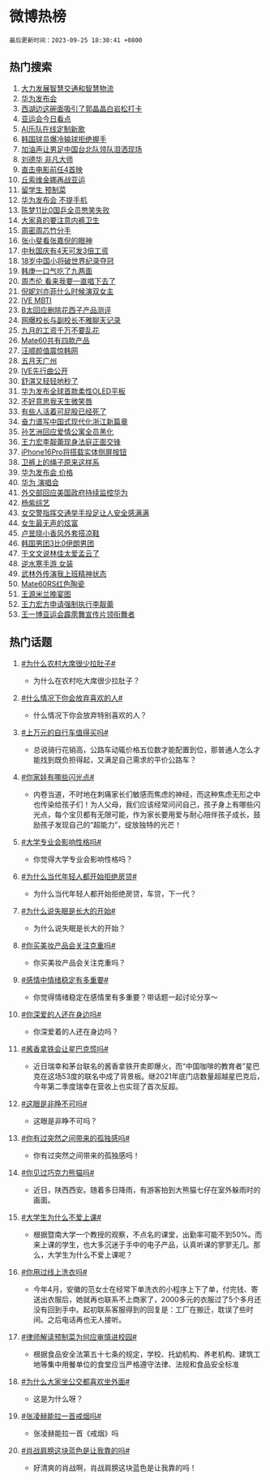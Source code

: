 # 微博热榜

`最后更新时间：2023-09-25 18:30:41 +0800`

## 热门搜索

1. [大力发展智慧交通和智慧物流](https://m.weibo.cn/search?containerid=100103type%3D1%26t%3D10%26q%3D%23%E5%A4%A7%E5%8A%9B%E5%8F%91%E5%B1%95%E6%99%BA%E6%85%A7%E4%BA%A4%E9%80%9A%E5%92%8C%E6%99%BA%E6%85%A7%E7%89%A9%E6%B5%81%23&stream_entry_id=51&isnewpage=1&extparam=seat%3D1%26pos%3D0%26cate%3D10103%26dgr%3D0%26q%3D%2523%25E5%25A4%25A7%25E5%258A%259B%25E5%258F%2591%25E5%25B1%2595%25E6%2599%25BA%25E6%2585%25A7%25E4%25BA%25A4%25E9%2580%259A%25E5%2592%258C%25E6%2599%25BA%25E6%2585%25A7%25E7%2589%25A9%25E6%25B5%2581%2523%26stream_entry_id%3D51%26filter_type%3Drealtimehot%26c_type%3D51%26display_time%3D1695637840%26pre_seqid%3D1695637840140013083203)
1. [华为发布会](https://m.weibo.cn/search?containerid=100103type%3D1%26t%3D10%26q%3D%E5%8D%8E%E4%B8%BA%E5%8F%91%E5%B8%83%E4%BC%9A&stream_entry_id=31&isnewpage=1&extparam=seat%3D1%26pos%3D0%26realpos%3D1%26cate%3D5001%26lcate%3D5001%26filter_type%3Drealtimehot%26flag%3D16%26dgr%3D0%26band_rank%3D1%26stream_entry_id%3D31%26q%3D%25E5%258D%258E%25E4%25B8%25BA%25E5%258F%2591%25E5%25B8%2583%25E4%25BC%259A%26c_type%3D31%26display_time%3D1695637840%26pre_seqid%3D1695637840140013083203)
1. [西湖边这碗面吸引了郭晶晶白岩松打卡](https://m.weibo.cn/search?containerid=100103type%3D1%26t%3D10%26q%3D%23%E8%A5%BF%E6%B9%96%E8%BE%B9%E8%BF%99%E7%A2%97%E9%9D%A2%E5%90%B8%E5%BC%95%E4%BA%86%E9%83%AD%E6%99%B6%E6%99%B6%E7%99%BD%E5%B2%A9%E6%9D%BE%E6%89%93%E5%8D%A1%23&stream_entry_id=31&isnewpage=1&extparam=seat%3D1%26pos%3D1%26realpos%3D2%26cate%3D5001%26lcate%3D5001%26filter_type%3Drealtimehot%26flag%3D32768%26dgr%3D0%26band_rank%3D2%26stream_entry_id%3D31%26q%3D%2523%25E8%25A5%25BF%25E6%25B9%2596%25E8%25BE%25B9%25E8%25BF%2599%25E7%25A2%2597%25E9%259D%25A2%25E5%2590%25B8%25E5%25BC%2595%25E4%25BA%2586%25E9%2583%25AD%25E6%2599%25B6%25E6%2599%25B6%25E7%2599%25BD%25E5%25B2%25A9%25E6%259D%25BE%25E6%2589%2593%25E5%258D%25A1%2523%26c_type%3D31%26display_time%3D1695637840%26pre_seqid%3D1695637840140013083203)
1. [亚运会今日看点](https://m.weibo.cn/search?containerid=100103type%3D1%26t%3D10%26q%3D%23%E4%BA%9A%E8%BF%90%E4%BC%9A%E4%BB%8A%E6%97%A5%E7%9C%8B%E7%82%B9%23&stream_entry_id=31&isnewpage=1&extparam=seat%3D1%26pos%3D2%26realpos%3D3%26cate%3D5001%26lcate%3D5001%26filter_type%3Drealtimehot%26flag%3D1%26dgr%3D0%26band_rank%3D3%26stream_entry_id%3D31%26q%3D%2523%25E4%25BA%259A%25E8%25BF%2590%25E4%25BC%259A%25E4%25BB%258A%25E6%2597%25A5%25E7%259C%258B%25E7%2582%25B9%2523%26c_type%3D31%26display_time%3D1695637840%26pre_seqid%3D1695637840140013083203)
1. [AI乐队在线定制新歌](https://m.weibo.cn/search?containerid=100103type%3D1%26t%3D10%26q%3D%23AI%E4%B9%90%E9%98%9F%E5%9C%A8%E7%BA%BF%E5%AE%9A%E5%88%B6%E6%96%B0%E6%AD%8C%23&stream_entry_id=31&isnewpage=1&extparam=seat%3D1%26pos%3D3%26cate%3D5001%26adid%3D205343%26lcate%3D5001%26filter_type%3Drealtimehot%26topic_ad%3D1%26dgr%3D0%26stream_entry_id%3D31%26is_ad_pos%3D1%26q%3D%2523AI%25E4%25B9%2590%25E9%2598%259F%25E5%259C%25A8%25E7%25BA%25BF%25E5%25AE%259A%25E5%2588%25B6%25E6%2596%25B0%25E6%25AD%258C%2523%26band_rank%3D4%26c_type%3D31%26display_time%3D1695637840%26pre_seqid%3D1695637840140013083203)
1. [韩国球员爆冷输球拒绝握手](https://m.weibo.cn/search?containerid=100103type%3D1%26t%3D10%26q%3D%23%E9%9F%A9%E5%9B%BD%E7%90%83%E5%91%98%E7%88%86%E5%86%B7%E8%BE%93%E7%90%83%E6%8B%92%E7%BB%9D%E6%8F%A1%E6%89%8B%23&stream_entry_id=31&isnewpage=1&extparam=seat%3D1%26pos%3D4%26realpos%3D4%26cate%3D5001%26lcate%3D5001%26filter_type%3Drealtimehot%26flag%3D2%26dgr%3D0%26band_rank%3D4%26stream_entry_id%3D31%26q%3D%2523%25E9%259F%25A9%25E5%259B%25BD%25E7%2590%2583%25E5%2591%2598%25E7%2588%2586%25E5%2586%25B7%25E8%25BE%2593%25E7%2590%2583%25E6%258B%2592%25E7%25BB%259D%25E6%258F%25A1%25E6%2589%258B%2523%26c_type%3D31%26display_time%3D1695637840%26pre_seqid%3D1695637840140013083203)
1. [加油声让男足中国台北队领队泪洒现场](https://m.weibo.cn/search?containerid=100103type%3D1%26t%3D10%26q%3D%23%E5%8A%A0%E6%B2%B9%E5%A3%B0%E8%AE%A9%E7%94%B7%E8%B6%B3%E4%B8%AD%E5%9B%BD%E5%8F%B0%E5%8C%97%E9%98%9F%E9%A2%86%E9%98%9F%E6%B3%AA%E6%B4%92%E7%8E%B0%E5%9C%BA%23&stream_entry_id=31&isnewpage=1&extparam=seat%3D1%26pos%3D5%26realpos%3D5%26cate%3D5001%26lcate%3D5001%26filter_type%3Drealtimehot%26flag%3D32768%26dgr%3D0%26band_rank%3D5%26stream_entry_id%3D31%26q%3D%2523%25E5%258A%25A0%25E6%25B2%25B9%25E5%25A3%25B0%25E8%25AE%25A9%25E7%2594%25B7%25E8%25B6%25B3%25E4%25B8%25AD%25E5%259B%25BD%25E5%258F%25B0%25E5%258C%2597%25E9%2598%259F%25E9%25A2%2586%25E9%2598%259F%25E6%25B3%25AA%25E6%25B4%2592%25E7%258E%25B0%25E5%259C%25BA%2523%26c_type%3D31%26display_time%3D1695637840%26pre_seqid%3D1695637840140013083203)
1. [刘德华 非凡大师](https://m.weibo.cn/search?containerid=100103type%3D1%26t%3D10%26q%3D%E5%88%98%E5%BE%B7%E5%8D%8E+%E9%9D%9E%E5%87%A1%E5%A4%A7%E5%B8%88&stream_entry_id=31&isnewpage=1&extparam=seat%3D1%26pos%3D6%26realpos%3D6%26cate%3D5001%26lcate%3D5001%26filter_type%3Drealtimehot%26flag%3D16%26dgr%3D0%26band_rank%3D6%26stream_entry_id%3D31%26q%3D%25E5%2588%2598%25E5%25BE%25B7%25E5%258D%258E%2520%25E9%259D%259E%25E5%2587%25A1%25E5%25A4%25A7%25E5%25B8%2588%26c_type%3D31%26display_time%3D1695637840%26pre_seqid%3D1695637840140013083203)
1. [直击电影前任4首映](https://m.weibo.cn/search?containerid=100103type%3D1%26t%3D10%26q%3D%23%E7%9B%B4%E5%87%BB%E7%94%B5%E5%BD%B1%E5%89%8D%E4%BB%BB4%E9%A6%96%E6%98%A0%23&stream_entry_id=31&isnewpage=1&extparam=seat%3D1%26pos%3D7%26cate%3D5001%26adid%3D205596%26lcate%3D5001%26filter_type%3Drealtimehot%26dgr%3D0%26stream_entry_id%3D31%26is_ad_pos%3D1%26q%3D%2523%25E7%259B%25B4%25E5%2587%25BB%25E7%2594%25B5%25E5%25BD%25B1%25E5%2589%258D%25E4%25BB%25BB4%25E9%25A6%2596%25E6%2598%25A0%2523%26band_rank%3D7%26c_type%3D31%26display_time%3D1695637840%26pre_seqid%3D1695637840140013083203)
1. [丘索维金娜再战亚运](https://m.weibo.cn/search?containerid=100103type%3D1%26t%3D10%26q%3D%23%E4%B8%98%E7%B4%A2%E7%BB%B4%E9%87%91%E5%A8%9C%E5%86%8D%E6%88%98%E4%BA%9A%E8%BF%90%23&stream_entry_id=31&isnewpage=1&extparam=seat%3D1%26pos%3D8%26realpos%3D7%26cate%3D5001%26lcate%3D5001%26filter_type%3Drealtimehot%26flag%3D32768%26dgr%3D0%26band_rank%3D7%26stream_entry_id%3D31%26q%3D%2523%25E4%25B8%2598%25E7%25B4%25A2%25E7%25BB%25B4%25E9%2587%2591%25E5%25A8%259C%25E5%2586%258D%25E6%2588%2598%25E4%25BA%259A%25E8%25BF%2590%2523%26c_type%3D31%26display_time%3D1695637840%26pre_seqid%3D1695637840140013083203)
1. [留学生 预制菜](https://m.weibo.cn/search?containerid=100103type%3D1%26t%3D10%26q%3D%E7%95%99%E5%AD%A6%E7%94%9F+%E9%A2%84%E5%88%B6%E8%8F%9C&stream_entry_id=31&isnewpage=1&extparam=seat%3D1%26pos%3D9%26realpos%3D8%26cate%3D5001%26lcate%3D5001%26filter_type%3Drealtimehot%26flag%3D1%26dgr%3D0%26band_rank%3D8%26stream_entry_id%3D31%26q%3D%25E7%2595%2599%25E5%25AD%25A6%25E7%2594%259F%2520%25E9%25A2%2584%25E5%2588%25B6%25E8%258F%259C%26c_type%3D31%26display_time%3D1695637840%26pre_seqid%3D1695637840140013083203)
1. [华为发布会 不提手机](https://m.weibo.cn/search?containerid=100103type%3D1%26t%3D10%26q%3D%E5%8D%8E%E4%B8%BA%E5%8F%91%E5%B8%83%E4%BC%9A+%E4%B8%8D%E6%8F%90%E6%89%8B%E6%9C%BA&stream_entry_id=31&isnewpage=1&extparam=seat%3D1%26pos%3D10%26realpos%3D9%26cate%3D5001%26lcate%3D5001%26filter_type%3Drealtimehot%26flag%3D0%26dgr%3D0%26band_rank%3D9%26stream_entry_id%3D31%26q%3D%25E5%258D%258E%25E4%25B8%25BA%25E5%258F%2591%25E5%25B8%2583%25E4%25BC%259A%2520%25E4%25B8%258D%25E6%258F%2590%25E6%2589%258B%25E6%259C%25BA%26c_type%3D31%26display_time%3D1695637840%26pre_seqid%3D1695637840140013083203)
1. [陈梦11比0国乒全员憋笑失败](https://m.weibo.cn/search?containerid=100103type%3D1%26t%3D10%26q%3D%23%E9%99%88%E6%A2%A611%E6%AF%940%E5%9B%BD%E4%B9%92%E5%85%A8%E5%91%98%E6%86%8B%E7%AC%91%E5%A4%B1%E8%B4%A5%23&stream_entry_id=31&isnewpage=1&extparam=seat%3D1%26pos%3D11%26realpos%3D10%26cate%3D5001%26lcate%3D5001%26filter_type%3Drealtimehot%26flag%3D1%26dgr%3D0%26band_rank%3D10%26stream_entry_id%3D31%26q%3D%2523%25E9%2599%2588%25E6%25A2%25A611%25E6%25AF%25940%25E5%259B%25BD%25E4%25B9%2592%25E5%2585%25A8%25E5%2591%2598%25E6%2586%258B%25E7%25AC%2591%25E5%25A4%25B1%25E8%25B4%25A5%2523%26c_type%3D31%26display_time%3D1695637840%26pre_seqid%3D1695637840140013083203)
1. [大家真的要注意内裤卫生](https://m.weibo.cn/search?containerid=100103type%3D1%26t%3D10%26q%3D%E5%A4%A7%E5%AE%B6%E7%9C%9F%E7%9A%84%E8%A6%81%E6%B3%A8%E6%84%8F%E5%86%85%E8%A3%A4%E5%8D%AB%E7%94%9F&stream_entry_id=31&isnewpage=1&extparam=seat%3D1%26pos%3D12%26realpos%3D11%26cate%3D5001%26lcate%3D5001%26filter_type%3Drealtimehot%26flag%3D2%26dgr%3D0%26band_rank%3D11%26stream_entry_id%3D31%26q%3D%25E5%25A4%25A7%25E5%25AE%25B6%25E7%259C%259F%25E7%259A%2584%25E8%25A6%2581%25E6%25B3%25A8%25E6%2584%258F%25E5%2586%2585%25E8%25A3%25A4%25E5%258D%25AB%25E7%2594%259F%26c_type%3D31%26display_time%3D1695637840%26pre_seqid%3D1695637840140013083203)
1. [周密周芯竹分手](https://m.weibo.cn/search?containerid=100103type%3D1%26t%3D10%26q%3D%23%E5%91%A8%E5%AF%86%E5%91%A8%E8%8A%AF%E7%AB%B9%E5%88%86%E6%89%8B%23&stream_entry_id=31&isnewpage=1&extparam=seat%3D1%26pos%3D13%26realpos%3D12%26cate%3D5001%26lcate%3D5001%26filter_type%3Drealtimehot%26flag%3D2%26dgr%3D0%26band_rank%3D12%26stream_entry_id%3D31%26q%3D%2523%25E5%2591%25A8%25E5%25AF%2586%25E5%2591%25A8%25E8%258A%25AF%25E7%25AB%25B9%25E5%2588%2586%25E6%2589%258B%2523%26c_type%3D31%26display_time%3D1695637840%26pre_seqid%3D1695637840140013083203)
1. [张小斐看张嘉倪的眼神](https://m.weibo.cn/search?containerid=100103type%3D1%26t%3D10%26q%3D%E5%BC%A0%E5%B0%8F%E6%96%90%E7%9C%8B%E5%BC%A0%E5%98%89%E5%80%AA%E7%9A%84%E7%9C%BC%E7%A5%9E&stream_entry_id=31&isnewpage=1&extparam=seat%3D1%26pos%3D14%26realpos%3D13%26cate%3D5001%26lcate%3D5001%26filter_type%3Drealtimehot%26flag%3D2%26dgr%3D0%26band_rank%3D13%26stream_entry_id%3D31%26q%3D%25E5%25BC%25A0%25E5%25B0%258F%25E6%2596%2590%25E7%259C%258B%25E5%25BC%25A0%25E5%2598%2589%25E5%2580%25AA%25E7%259A%2584%25E7%259C%25BC%25E7%25A5%259E%26c_type%3D31%26display_time%3D1695637840%26pre_seqid%3D1695637840140013083203)
1. [中秋国庆有4天可发3倍工资](https://m.weibo.cn/search?containerid=100103type%3D1%26t%3D10%26q%3D%23%E4%B8%AD%E7%A7%8B%E5%9B%BD%E5%BA%86%E6%9C%894%E5%A4%A9%E5%8F%AF%E5%8F%913%E5%80%8D%E5%B7%A5%E8%B5%84%23&stream_entry_id=31&isnewpage=1&extparam=seat%3D1%26pos%3D15%26realpos%3D14%26cate%3D5001%26lcate%3D5001%26filter_type%3Drealtimehot%26flag%3D0%26dgr%3D0%26band_rank%3D14%26stream_entry_id%3D31%26q%3D%2523%25E4%25B8%25AD%25E7%25A7%258B%25E5%259B%25BD%25E5%25BA%2586%25E6%259C%25894%25E5%25A4%25A9%25E5%258F%25AF%25E5%258F%25913%25E5%2580%258D%25E5%25B7%25A5%25E8%25B5%2584%2523%26c_type%3D31%26display_time%3D1695637840%26pre_seqid%3D1695637840140013083203)
1. [18岁中国小将破世界纪录夺冠](https://m.weibo.cn/search?containerid=100103type%3D1%26t%3D10%26q%3D%2318%E5%B2%81%E4%B8%AD%E5%9B%BD%E5%B0%8F%E5%B0%86%E7%A0%B4%E4%B8%96%E7%95%8C%E7%BA%AA%E5%BD%95%E5%A4%BA%E5%86%A0%23&stream_entry_id=31&isnewpage=1&extparam=seat%3D1%26pos%3D16%26realpos%3D15%26cate%3D5001%26lcate%3D5001%26filter_type%3Drealtimehot%26flag%3D0%26dgr%3D0%26band_rank%3D15%26stream_entry_id%3D31%26q%3D%252318%25E5%25B2%2581%25E4%25B8%25AD%25E5%259B%25BD%25E5%25B0%258F%25E5%25B0%2586%25E7%25A0%25B4%25E4%25B8%2596%25E7%2595%258C%25E7%25BA%25AA%25E5%25BD%2595%25E5%25A4%25BA%25E5%2586%25A0%2523%26c_type%3D31%26display_time%3D1695637840%26pre_seqid%3D1695637840140013083203)
1. [韩庚一口气吃了九两面](https://m.weibo.cn/search?containerid=100103type%3D1%26t%3D10%26q%3D%23%E9%9F%A9%E5%BA%9A%E4%B8%80%E5%8F%A3%E6%B0%94%E5%90%83%E4%BA%86%E4%B9%9D%E4%B8%A4%E9%9D%A2%23&stream_entry_id=31&isnewpage=1&extparam=seat%3D1%26pos%3D17%26realpos%3D16%26cate%3D5001%26lcate%3D5001%26filter_type%3Drealtimehot%26flag%3D1%26dgr%3D0%26band_rank%3D16%26stream_entry_id%3D31%26q%3D%2523%25E9%259F%25A9%25E5%25BA%259A%25E4%25B8%2580%25E5%258F%25A3%25E6%25B0%2594%25E5%2590%2583%25E4%25BA%2586%25E4%25B9%259D%25E4%25B8%25A4%25E9%259D%25A2%2523%26c_type%3D31%26display_time%3D1695637840%26pre_seqid%3D1695637840140013083203)
1. [周杰伦 看来我要一直唱下去了](https://m.weibo.cn/search?containerid=100103type%3D1%26t%3D10%26q%3D%E5%91%A8%E6%9D%B0%E4%BC%A6+%E7%9C%8B%E6%9D%A5%E6%88%91%E8%A6%81%E4%B8%80%E7%9B%B4%E5%94%B1%E4%B8%8B%E5%8E%BB%E4%BA%86&stream_entry_id=31&isnewpage=1&extparam=seat%3D1%26pos%3D18%26realpos%3D17%26cate%3D5001%26lcate%3D5001%26filter_type%3Drealtimehot%26flag%3D1%26dgr%3D0%26band_rank%3D17%26stream_entry_id%3D31%26q%3D%25E5%2591%25A8%25E6%259D%25B0%25E4%25BC%25A6%2520%25E7%259C%258B%25E6%259D%25A5%25E6%2588%2591%25E8%25A6%2581%25E4%25B8%2580%25E7%259B%25B4%25E5%2594%25B1%25E4%25B8%258B%25E5%258E%25BB%25E4%25BA%2586%26c_type%3D31%26display_time%3D1695637840%26pre_seqid%3D1695637840140013083203)
1. [倪妮刘亦菲什么时候演双女主](https://m.weibo.cn/search?containerid=100103type%3D1%26t%3D10%26q%3D%E5%80%AA%E5%A6%AE%E5%88%98%E4%BA%A6%E8%8F%B2%E4%BB%80%E4%B9%88%E6%97%B6%E5%80%99%E6%BC%94%E5%8F%8C%E5%A5%B3%E4%B8%BB&stream_entry_id=31&isnewpage=1&extparam=seat%3D1%26pos%3D19%26realpos%3D18%26cate%3D5001%26lcate%3D5001%26filter_type%3Drealtimehot%26flag%3D1%26dgr%3D0%26band_rank%3D18%26stream_entry_id%3D31%26q%3D%25E5%2580%25AA%25E5%25A6%25AE%25E5%2588%2598%25E4%25BA%25A6%25E8%258F%25B2%25E4%25BB%2580%25E4%25B9%2588%25E6%2597%25B6%25E5%2580%2599%25E6%25BC%2594%25E5%258F%258C%25E5%25A5%25B3%25E4%25B8%25BB%26c_type%3D31%26display_time%3D1695637840%26pre_seqid%3D1695637840140013083203)
1. [IVE MBTI](https://m.weibo.cn/search?containerid=100103type%3D1%26t%3D10%26q%3DIVE+MBTI&stream_entry_id=31&isnewpage=1&extparam=seat%3D1%26pos%3D20%26realpos%3D19%26cate%3D5001%26lcate%3D5001%26filter_type%3Drealtimehot%26flag%3D1%26dgr%3D0%26band_rank%3D19%26stream_entry_id%3D31%26q%3DIVE%2520MBTI%26c_type%3D31%26display_time%3D1695637840%26pre_seqid%3D1695637840140013083203)
1. [B太回应删除花西子产品测评](https://m.weibo.cn/search?containerid=100103type%3D1%26t%3D10%26q%3D%23B%E5%A4%AA%E5%9B%9E%E5%BA%94%E5%88%A0%E9%99%A4%E8%8A%B1%E8%A5%BF%E5%AD%90%E4%BA%A7%E5%93%81%E6%B5%8B%E8%AF%84%23&stream_entry_id=31&isnewpage=1&extparam=seat%3D1%26pos%3D21%26realpos%3D20%26cate%3D5001%26lcate%3D5001%26filter_type%3Drealtimehot%26flag%3D0%26dgr%3D0%26band_rank%3D20%26stream_entry_id%3D31%26q%3D%2523B%25E5%25A4%25AA%25E5%259B%259E%25E5%25BA%2594%25E5%2588%25A0%25E9%2599%25A4%25E8%258A%25B1%25E8%25A5%25BF%25E5%25AD%2590%25E4%25BA%25A7%25E5%2593%2581%25E6%25B5%258B%25E8%25AF%2584%2523%26c_type%3D31%26display_time%3D1695637840%26pre_seqid%3D1695637840140013083203)
1. [网曝校长与副校长不雅聊天记录](https://m.weibo.cn/search?containerid=100103type%3D1%26t%3D10%26q%3D%23%E7%BD%91%E6%9B%9D%E6%A0%A1%E9%95%BF%E4%B8%8E%E5%89%AF%E6%A0%A1%E9%95%BF%E4%B8%8D%E9%9B%85%E8%81%8A%E5%A4%A9%E8%AE%B0%E5%BD%95%23&stream_entry_id=31&isnewpage=1&extparam=seat%3D1%26pos%3D22%26realpos%3D21%26cate%3D5001%26lcate%3D5001%26filter_type%3Drealtimehot%26flag%3D2%26dgr%3D0%26band_rank%3D21%26stream_entry_id%3D31%26q%3D%2523%25E7%25BD%2591%25E6%259B%259D%25E6%25A0%25A1%25E9%2595%25BF%25E4%25B8%258E%25E5%2589%25AF%25E6%25A0%25A1%25E9%2595%25BF%25E4%25B8%258D%25E9%259B%2585%25E8%2581%258A%25E5%25A4%25A9%25E8%25AE%25B0%25E5%25BD%2595%2523%26c_type%3D31%26display_time%3D1695637840%26pre_seqid%3D1695637840140013083203)
1. [九月的工资千万不要乱花](https://m.weibo.cn/search?containerid=100103type%3D1%26t%3D10%26q%3D%23%E4%B9%9D%E6%9C%88%E7%9A%84%E5%B7%A5%E8%B5%84%E5%8D%83%E4%B8%87%E4%B8%8D%E8%A6%81%E4%B9%B1%E8%8A%B1%23&stream_entry_id=31&isnewpage=1&extparam=seat%3D1%26pos%3D23%26realpos%3D22%26cate%3D5001%26lcate%3D5001%26filter_type%3Drealtimehot%26flag%3D0%26dgr%3D0%26band_rank%3D22%26stream_entry_id%3D31%26q%3D%2523%25E4%25B9%259D%25E6%259C%2588%25E7%259A%2584%25E5%25B7%25A5%25E8%25B5%2584%25E5%258D%2583%25E4%25B8%2587%25E4%25B8%258D%25E8%25A6%2581%25E4%25B9%25B1%25E8%258A%25B1%2523%26c_type%3D31%26display_time%3D1695637840%26pre_seqid%3D1695637840140013083203)
1. [Mate60共有四款产品](https://m.weibo.cn/search?containerid=100103type%3D1%26t%3D10%26q%3D%23Mate60%E5%85%B1%E6%9C%89%E5%9B%9B%E6%AC%BE%E4%BA%A7%E5%93%81%23&stream_entry_id=31&isnewpage=1&extparam=seat%3D1%26pos%3D24%26realpos%3D23%26cate%3D5001%26lcate%3D5001%26filter_type%3Drealtimehot%26flag%3D1%26dgr%3D0%26band_rank%3D23%26stream_entry_id%3D31%26q%3D%2523Mate60%25E5%2585%25B1%25E6%259C%2589%25E5%259B%259B%25E6%25AC%25BE%25E4%25BA%25A7%25E5%2593%2581%2523%26c_type%3D31%26display_time%3D1695637840%26pre_seqid%3D1695637840140013083203)
1. [汪顺颜值震惊韩网](https://m.weibo.cn/search?containerid=100103type%3D1%26t%3D10%26q%3D%23%E6%B1%AA%E9%A1%BA%E9%A2%9C%E5%80%BC%E9%9C%87%E6%83%8A%E9%9F%A9%E7%BD%91%23&stream_entry_id=31&isnewpage=1&extparam=seat%3D1%26pos%3D25%26realpos%3D24%26cate%3D5001%26lcate%3D5001%26filter_type%3Drealtimehot%26flag%3D1%26dgr%3D0%26band_rank%3D24%26stream_entry_id%3D31%26q%3D%2523%25E6%25B1%25AA%25E9%25A1%25BA%25E9%25A2%259C%25E5%2580%25BC%25E9%259C%2587%25E6%2583%258A%25E9%259F%25A9%25E7%25BD%2591%2523%26c_type%3D31%26display_time%3D1695637840%26pre_seqid%3D1695637840140013083203)
1. [五月天广州](https://m.weibo.cn/search?containerid=100103type%3D1%26t%3D10%26q%3D%E4%BA%94%E6%9C%88%E5%A4%A9%E5%B9%BF%E5%B7%9E&stream_entry_id=31&isnewpage=1&extparam=seat%3D1%26pos%3D26%26realpos%3D25%26cate%3D5001%26lcate%3D5001%26filter_type%3Drealtimehot%26flag%3D1%26dgr%3D0%26band_rank%3D25%26stream_entry_id%3D31%26q%3D%25E4%25BA%2594%25E6%259C%2588%25E5%25A4%25A9%25E5%25B9%25BF%25E5%25B7%259E%26c_type%3D31%26display_time%3D1695637840%26pre_seqid%3D1695637840140013083203)
1. [IVE先行曲公开](https://m.weibo.cn/search?containerid=100103type%3D1%26t%3D10%26q%3D%23IVE%E5%85%88%E8%A1%8C%E6%9B%B2%E5%85%AC%E5%BC%80%23&stream_entry_id=31&isnewpage=1&extparam=seat%3D1%26pos%3D27%26realpos%3D26%26cate%3D5001%26lcate%3D5001%26filter_type%3Drealtimehot%26flag%3D1%26dgr%3D0%26band_rank%3D26%26stream_entry_id%3D31%26q%3D%2523IVE%25E5%2585%2588%25E8%25A1%258C%25E6%259B%25B2%25E5%2585%25AC%25E5%25BC%2580%2523%26c_type%3D31%26display_time%3D1695637840%26pre_seqid%3D1695637840140013083203)
1. [舒淇又轻轻地秒了](https://m.weibo.cn/search?containerid=100103type%3D1%26t%3D10%26q%3D%E8%88%92%E6%B7%87%E5%8F%88%E8%BD%BB%E8%BD%BB%E5%9C%B0%E7%A7%92%E4%BA%86&stream_entry_id=31&isnewpage=1&extparam=seat%3D1%26pos%3D28%26realpos%3D27%26cate%3D5001%26lcate%3D5001%26filter_type%3Drealtimehot%26flag%3D0%26dgr%3D0%26band_rank%3D27%26stream_entry_id%3D31%26q%3D%25E8%2588%2592%25E6%25B7%2587%25E5%258F%2588%25E8%25BD%25BB%25E8%25BD%25BB%25E5%259C%25B0%25E7%25A7%2592%25E4%25BA%2586%26c_type%3D31%26display_time%3D1695637840%26pre_seqid%3D1695637840140013083203)
1. [华为发布全球首款柔性OLED平板](https://m.weibo.cn/search?containerid=100103type%3D1%26t%3D10%26q%3D%23%E5%8D%8E%E4%B8%BA%E5%8F%91%E5%B8%83%E5%85%A8%E7%90%83%E9%A6%96%E6%AC%BE%E6%9F%94%E6%80%A7OLED%E5%B9%B3%E6%9D%BF%23&stream_entry_id=31&isnewpage=1&extparam=seat%3D1%26pos%3D29%26realpos%3D28%26cate%3D5001%26adid%3D205106%26lcate%3D5001%26filter_type%3Drealtimehot%26flag%3D0%26dgr%3D0%26band_rank%3D28%26stream_entry_id%3D31%26q%3D%2523%25E5%258D%258E%25E4%25B8%25BA%25E5%258F%2591%25E5%25B8%2583%25E5%2585%25A8%25E7%2590%2583%25E9%25A6%2596%25E6%25AC%25BE%25E6%259F%2594%25E6%2580%25A7OLED%25E5%25B9%25B3%25E6%259D%25BF%2523%26c_type%3D31%26display_time%3D1695637840%26pre_seqid%3D1695637840140013083203)
1. [不好意思我天生微笑唇](https://m.weibo.cn/search?containerid=100103type%3D1%26t%3D10%26q%3D%E4%B8%8D%E5%A5%BD%E6%84%8F%E6%80%9D%E6%88%91%E5%A4%A9%E7%94%9F%E5%BE%AE%E7%AC%91%E5%94%87&stream_entry_id=31&isnewpage=1&extparam=seat%3D1%26pos%3D30%26realpos%3D29%26cate%3D5001%26lcate%3D5001%26filter_type%3Drealtimehot%26flag%3D0%26dgr%3D0%26band_rank%3D29%26stream_entry_id%3D31%26q%3D%25E4%25B8%258D%25E5%25A5%25BD%25E6%2584%258F%25E6%2580%259D%25E6%2588%2591%25E5%25A4%25A9%25E7%2594%259F%25E5%25BE%25AE%25E7%25AC%2591%25E5%2594%2587%26c_type%3D31%26display_time%3D1695637840%26pre_seqid%3D1695637840140013083203)
1. [有些人活着可屁股已经死了](https://m.weibo.cn/search?containerid=100103type%3D1%26t%3D10%26q%3D%23%E6%9C%89%E4%BA%9B%E4%BA%BA%E6%B4%BB%E7%9D%80%E5%8F%AF%E5%B1%81%E8%82%A1%E5%B7%B2%E7%BB%8F%E6%AD%BB%E4%BA%86%23&stream_entry_id=31&isnewpage=1&extparam=seat%3D1%26pos%3D31%26realpos%3D30%26cate%3D5001%26lcate%3D5001%26filter_type%3Drealtimehot%26flag%3D0%26dgr%3D0%26band_rank%3D30%26stream_entry_id%3D31%26q%3D%2523%25E6%259C%2589%25E4%25BA%259B%25E4%25BA%25BA%25E6%25B4%25BB%25E7%259D%2580%25E5%258F%25AF%25E5%25B1%2581%25E8%2582%25A1%25E5%25B7%25B2%25E7%25BB%258F%25E6%25AD%25BB%25E4%25BA%2586%2523%26c_type%3D31%26display_time%3D1695637840%26pre_seqid%3D1695637840140013083203)
1. [奋力谱写中国式现代化浙江新篇章](https://m.weibo.cn/search?containerid=100103type%3D1%26t%3D10%26q%3D%23%E5%A5%8B%E5%8A%9B%E8%B0%B1%E5%86%99%E4%B8%AD%E5%9B%BD%E5%BC%8F%E7%8E%B0%E4%BB%A3%E5%8C%96%E6%B5%99%E6%B1%9F%E6%96%B0%E7%AF%87%E7%AB%A0%23&stream_entry_id=31&isnewpage=1&extparam=seat%3D1%26pos%3D32%26realpos%3D31%26cate%3D5001%26lcate%3D5001%26filter_type%3Drealtimehot%26flag%3D1%26dgr%3D0%26band_rank%3D31%26stream_entry_id%3D31%26q%3D%2523%25E5%25A5%258B%25E5%258A%259B%25E8%25B0%25B1%25E5%2586%2599%25E4%25B8%25AD%25E5%259B%25BD%25E5%25BC%258F%25E7%258E%25B0%25E4%25BB%25A3%25E5%258C%2596%25E6%25B5%2599%25E6%25B1%259F%25E6%2596%25B0%25E7%25AF%2587%25E7%25AB%25A0%2523%26c_type%3D31%26display_time%3D1695637840%26pre_seqid%3D1695637840140013083203)
1. [孙艺洲回应爱情公寓全员黑化](https://m.weibo.cn/search?containerid=100103type%3D1%26t%3D10%26q%3D%23%E5%AD%99%E8%89%BA%E6%B4%B2%E5%9B%9E%E5%BA%94%E7%88%B1%E6%83%85%E5%85%AC%E5%AF%93%E5%85%A8%E5%91%98%E9%BB%91%E5%8C%96%23&stream_entry_id=31&isnewpage=1&extparam=seat%3D1%26pos%3D33%26realpos%3D32%26cate%3D5001%26lcate%3D5001%26filter_type%3Drealtimehot%26flag%3D0%26dgr%3D0%26band_rank%3D32%26stream_entry_id%3D31%26q%3D%2523%25E5%25AD%2599%25E8%2589%25BA%25E6%25B4%25B2%25E5%259B%259E%25E5%25BA%2594%25E7%2588%25B1%25E6%2583%2585%25E5%2585%25AC%25E5%25AF%2593%25E5%2585%25A8%25E5%2591%2598%25E9%25BB%2591%25E5%258C%2596%2523%26c_type%3D31%26display_time%3D1695637840%26pre_seqid%3D1695637840140013083203)
1. [王力宏李靓蕾现身法庭正面交锋](https://m.weibo.cn/search?containerid=100103type%3D1%26t%3D10%26q%3D%23%E7%8E%8B%E5%8A%9B%E5%AE%8F%E6%9D%8E%E9%9D%93%E8%95%BE%E7%8E%B0%E8%BA%AB%E6%B3%95%E5%BA%AD%E6%AD%A3%E9%9D%A2%E4%BA%A4%E9%94%8B%23&stream_entry_id=31&isnewpage=1&extparam=seat%3D1%26pos%3D34%26realpos%3D33%26cate%3D5001%26lcate%3D5001%26filter_type%3Drealtimehot%26flag%3D0%26dgr%3D0%26band_rank%3D33%26stream_entry_id%3D31%26q%3D%2523%25E7%258E%258B%25E5%258A%259B%25E5%25AE%258F%25E6%259D%258E%25E9%259D%2593%25E8%2595%25BE%25E7%258E%25B0%25E8%25BA%25AB%25E6%25B3%2595%25E5%25BA%25AD%25E6%25AD%25A3%25E9%259D%25A2%25E4%25BA%25A4%25E9%2594%258B%2523%26c_type%3D31%26display_time%3D1695637840%26pre_seqid%3D1695637840140013083203)
1. [iPhone16Pro将搭载实体侧屏按钮](https://m.weibo.cn/search?containerid=100103type%3D1%26t%3D10%26q%3D%23iPhone16Pro%E5%B0%86%E6%90%AD%E8%BD%BD%E5%AE%9E%E4%BD%93%E4%BE%A7%E5%B1%8F%E6%8C%89%E9%92%AE%23&stream_entry_id=31&isnewpage=1&extparam=seat%3D1%26pos%3D35%26realpos%3D34%26cate%3D5001%26lcate%3D5001%26filter_type%3Drealtimehot%26flag%3D0%26dgr%3D0%26band_rank%3D34%26stream_entry_id%3D31%26q%3D%2523iPhone16Pro%25E5%25B0%2586%25E6%2590%25AD%25E8%25BD%25BD%25E5%25AE%259E%25E4%25BD%2593%25E4%25BE%25A7%25E5%25B1%258F%25E6%258C%2589%25E9%2592%25AE%2523%26c_type%3D31%26display_time%3D1695637840%26pre_seqid%3D1695637840140013083203)
1. [卫裤上的绳子原来这样系](https://m.weibo.cn/search?containerid=100103type%3D1%26t%3D10%26q%3D%E5%8D%AB%E8%A3%A4%E4%B8%8A%E7%9A%84%E7%BB%B3%E5%AD%90%E5%8E%9F%E6%9D%A5%E8%BF%99%E6%A0%B7%E7%B3%BB&stream_entry_id=31&isnewpage=1&extparam=seat%3D1%26pos%3D36%26realpos%3D35%26cate%3D5001%26lcate%3D5001%26filter_type%3Drealtimehot%26flag%3D0%26dgr%3D0%26band_rank%3D35%26stream_entry_id%3D31%26q%3D%25E5%258D%25AB%25E8%25A3%25A4%25E4%25B8%258A%25E7%259A%2584%25E7%25BB%25B3%25E5%25AD%2590%25E5%258E%259F%25E6%259D%25A5%25E8%25BF%2599%25E6%25A0%25B7%25E7%25B3%25BB%26c_type%3D31%26display_time%3D1695637840%26pre_seqid%3D1695637840140013083203)
1. [华为发布会 价格](https://m.weibo.cn/search?containerid=100103type%3D1%26t%3D10%26q%3D%E5%8D%8E%E4%B8%BA%E5%8F%91%E5%B8%83%E4%BC%9A+%E4%BB%B7%E6%A0%BC&stream_entry_id=31&isnewpage=1&extparam=seat%3D1%26pos%3D37%26realpos%3D36%26cate%3D5001%26lcate%3D5001%26filter_type%3Drealtimehot%26flag%3D0%26dgr%3D0%26band_rank%3D36%26stream_entry_id%3D31%26q%3D%25E5%258D%258E%25E4%25B8%25BA%25E5%258F%2591%25E5%25B8%2583%25E4%25BC%259A%2520%25E4%25BB%25B7%25E6%25A0%25BC%26c_type%3D31%26display_time%3D1695637840%26pre_seqid%3D1695637840140013083203)
1. [华为 演唱会](https://m.weibo.cn/search?containerid=100103type%3D1%26t%3D10%26q%3D%E5%8D%8E%E4%B8%BA+%E6%BC%94%E5%94%B1%E4%BC%9A&stream_entry_id=31&isnewpage=1&extparam=seat%3D1%26pos%3D38%26realpos%3D37%26cate%3D5001%26lcate%3D5001%26filter_type%3Drealtimehot%26flag%3D0%26dgr%3D0%26band_rank%3D37%26stream_entry_id%3D31%26q%3D%25E5%258D%258E%25E4%25B8%25BA%2520%25E6%25BC%2594%25E5%2594%25B1%25E4%25BC%259A%26c_type%3D31%26display_time%3D1695637840%26pre_seqid%3D1695637840140013083203)
1. [外交部回应美国政府持续监控华为](https://m.weibo.cn/search?containerid=100103type%3D1%26t%3D10%26q%3D%23%E5%A4%96%E4%BA%A4%E9%83%A8%E5%9B%9E%E5%BA%94%E7%BE%8E%E5%9B%BD%E6%94%BF%E5%BA%9C%E6%8C%81%E7%BB%AD%E7%9B%91%E6%8E%A7%E5%8D%8E%E4%B8%BA%23&stream_entry_id=31&isnewpage=1&extparam=seat%3D1%26pos%3D39%26realpos%3D38%26cate%3D5001%26lcate%3D5001%26filter_type%3Drealtimehot%26flag%3D1%26dgr%3D0%26band_rank%3D38%26stream_entry_id%3D31%26q%3D%2523%25E5%25A4%2596%25E4%25BA%25A4%25E9%2583%25A8%25E5%259B%259E%25E5%25BA%2594%25E7%25BE%258E%25E5%259B%25BD%25E6%2594%25BF%25E5%25BA%259C%25E6%258C%2581%25E7%25BB%25AD%25E7%259B%2591%25E6%258E%25A7%25E5%258D%258E%25E4%25B8%25BA%2523%26c_type%3D31%26display_time%3D1695637840%26pre_seqid%3D1695637840140013083203)
1. [杨紫综艺](https://m.weibo.cn/search?containerid=100103type%3D1%26t%3D10%26q%3D%E6%9D%A8%E7%B4%AB%E7%BB%BC%E8%89%BA&stream_entry_id=31&isnewpage=1&extparam=seat%3D1%26pos%3D40%26realpos%3D39%26cate%3D5001%26lcate%3D5001%26filter_type%3Drealtimehot%26flag%3D0%26dgr%3D0%26band_rank%3D39%26stream_entry_id%3D31%26q%3D%25E6%259D%25A8%25E7%25B4%25AB%25E7%25BB%25BC%25E8%2589%25BA%26c_type%3D31%26display_time%3D1695637840%26pre_seqid%3D1695637840140013083203)
1. [女交警指挥交通举手投足让人安全感满满](https://m.weibo.cn/search?containerid=100103type%3D1%26t%3D10%26q%3D%23%E5%A5%B3%E4%BA%A4%E8%AD%A6%E6%8C%87%E6%8C%A5%E4%BA%A4%E9%80%9A%E4%B8%BE%E6%89%8B%E6%8A%95%E8%B6%B3%E8%AE%A9%E4%BA%BA%E5%AE%89%E5%85%A8%E6%84%9F%E6%BB%A1%E6%BB%A1%23&stream_entry_id=31&isnewpage=1&extparam=seat%3D1%26pos%3D41%26realpos%3D40%26cate%3D5001%26lcate%3D5001%26filter_type%3Drealtimehot%26flag%3D32768%26dgr%3D0%26band_rank%3D40%26stream_entry_id%3D31%26q%3D%2523%25E5%25A5%25B3%25E4%25BA%25A4%25E8%25AD%25A6%25E6%258C%2587%25E6%258C%25A5%25E4%25BA%25A4%25E9%2580%259A%25E4%25B8%25BE%25E6%2589%258B%25E6%258A%2595%25E8%25B6%25B3%25E8%25AE%25A9%25E4%25BA%25BA%25E5%25AE%2589%25E5%2585%25A8%25E6%2584%259F%25E6%25BB%25A1%25E6%25BB%25A1%2523%26c_type%3D31%26display_time%3D1695637840%26pre_seqid%3D1695637840140013083203)
1. [女生最无声的炫富](https://m.weibo.cn/search?containerid=100103type%3D1%26t%3D10%26q%3D%E5%A5%B3%E7%94%9F%E6%9C%80%E6%97%A0%E5%A3%B0%E7%9A%84%E7%82%AB%E5%AF%8C&stream_entry_id=31&isnewpage=1&extparam=seat%3D1%26pos%3D42%26realpos%3D41%26cate%3D5001%26lcate%3D5001%26filter_type%3Drealtimehot%26flag%3D0%26dgr%3D0%26band_rank%3D41%26stream_entry_id%3D31%26q%3D%25E5%25A5%25B3%25E7%2594%259F%25E6%259C%2580%25E6%2597%25A0%25E5%25A3%25B0%25E7%259A%2584%25E7%2582%25AB%25E5%25AF%258C%26c_type%3D31%26display_time%3D1695637840%26pre_seqid%3D1695637840140013083203)
1. [卢昱晓小香风外套搭凉鞋](https://m.weibo.cn/search?containerid=100103type%3D1%26t%3D10%26q%3D%23%E5%8D%A2%E6%98%B1%E6%99%93%E5%B0%8F%E9%A6%99%E9%A3%8E%E5%A4%96%E5%A5%97%E6%90%AD%E5%87%89%E9%9E%8B%23&stream_entry_id=31&isnewpage=1&extparam=seat%3D1%26pos%3D43%26realpos%3D42%26cate%3D5001%26lcate%3D5001%26filter_type%3Drealtimehot%26flag%3D0%26dgr%3D0%26band_rank%3D42%26stream_entry_id%3D31%26q%3D%2523%25E5%258D%25A2%25E6%2598%25B1%25E6%2599%2593%25E5%25B0%258F%25E9%25A6%2599%25E9%25A3%258E%25E5%25A4%2596%25E5%25A5%2597%25E6%2590%25AD%25E5%2587%2589%25E9%259E%258B%2523%26c_type%3D31%26display_time%3D1695637840%26pre_seqid%3D1695637840140013083203)
1. [韩国男团3比0伊朗男团](https://m.weibo.cn/search?containerid=100103type%3D1%26t%3D10%26q%3D%23%E9%9F%A9%E5%9B%BD%E7%94%B7%E5%9B%A23%E6%AF%940%E4%BC%8A%E6%9C%97%E7%94%B7%E5%9B%A2%23&stream_entry_id=31&isnewpage=1&extparam=seat%3D1%26pos%3D44%26realpos%3D43%26cate%3D5001%26lcate%3D5001%26filter_type%3Drealtimehot%26flag%3D1%26dgr%3D0%26band_rank%3D43%26stream_entry_id%3D31%26q%3D%2523%25E9%259F%25A9%25E5%259B%25BD%25E7%2594%25B7%25E5%259B%25A23%25E6%25AF%25940%25E4%25BC%258A%25E6%259C%2597%25E7%2594%25B7%25E5%259B%25A2%2523%26c_type%3D31%26display_time%3D1695637840%26pre_seqid%3D1695637840140013083203)
1. [于文文说林佳太爱孟云了](https://m.weibo.cn/search?containerid=100103type%3D1%26t%3D10%26q%3D%23%E4%BA%8E%E6%96%87%E6%96%87%E8%AF%B4%E6%9E%97%E4%BD%B3%E5%A4%AA%E7%88%B1%E5%AD%9F%E4%BA%91%E4%BA%86%23&stream_entry_id=31&isnewpage=1&extparam=seat%3D1%26pos%3D45%26realpos%3D44%26cate%3D5001%26lcate%3D5001%26filter_type%3Drealtimehot%26flag%3D1%26dgr%3D0%26band_rank%3D44%26stream_entry_id%3D31%26q%3D%2523%25E4%25BA%258E%25E6%2596%2587%25E6%2596%2587%25E8%25AF%25B4%25E6%259E%2597%25E4%25BD%25B3%25E5%25A4%25AA%25E7%2588%25B1%25E5%25AD%259F%25E4%25BA%2591%25E4%25BA%2586%2523%26c_type%3D31%26display_time%3D1695637840%26pre_seqid%3D1695637840140013083203)
1. [逆水寒手游 女装](https://m.weibo.cn/search?containerid=100103type%3D1%26t%3D10%26q%3D%E9%80%86%E6%B0%B4%E5%AF%92%E6%89%8B%E6%B8%B8+%E5%A5%B3%E8%A3%85&stream_entry_id=31&isnewpage=1&extparam=seat%3D1%26pos%3D46%26realpos%3D45%26cate%3D5001%26lcate%3D5001%26filter_type%3Drealtimehot%26flag%3D1%26dgr%3D0%26band_rank%3D45%26stream_entry_id%3D31%26q%3D%25E9%2580%2586%25E6%25B0%25B4%25E5%25AF%2592%25E6%2589%258B%25E6%25B8%25B8%2520%25E5%25A5%25B3%25E8%25A3%2585%26c_type%3D31%26display_time%3D1695637840%26pre_seqid%3D1695637840140013083203)
1. [武林外传演我上班精神状态](https://m.weibo.cn/search?containerid=100103type%3D1%26t%3D10%26q%3D%23%E6%AD%A6%E6%9E%97%E5%A4%96%E4%BC%A0%E6%BC%94%E6%88%91%E4%B8%8A%E7%8F%AD%E7%B2%BE%E7%A5%9E%E7%8A%B6%E6%80%81%23&stream_entry_id=31&isnewpage=1&extparam=seat%3D1%26pos%3D47%26realpos%3D46%26cate%3D5001%26lcate%3D5001%26filter_type%3Drealtimehot%26flag%3D1%26dgr%3D0%26band_rank%3D46%26stream_entry_id%3D31%26q%3D%2523%25E6%25AD%25A6%25E6%259E%2597%25E5%25A4%2596%25E4%25BC%25A0%25E6%25BC%2594%25E6%2588%2591%25E4%25B8%258A%25E7%258F%25AD%25E7%25B2%25BE%25E7%25A5%259E%25E7%258A%25B6%25E6%2580%2581%2523%26c_type%3D31%26display_time%3D1695637840%26pre_seqid%3D1695637840140013083203)
1. [Mate60RS红色陶瓷](https://m.weibo.cn/search?containerid=100103type%3D1%26t%3D10%26q%3D%23Mate60RS%E7%BA%A2%E8%89%B2%E9%99%B6%E7%93%B7%23&stream_entry_id=31&isnewpage=1&extparam=seat%3D1%26pos%3D48%26realpos%3D47%26cate%3D5001%26lcate%3D5001%26filter_type%3Drealtimehot%26flag%3D1%26dgr%3D0%26band_rank%3D47%26stream_entry_id%3D31%26q%3D%2523Mate60RS%25E7%25BA%25A2%25E8%2589%25B2%25E9%2599%25B6%25E7%2593%25B7%2523%26c_type%3D31%26display_time%3D1695637840%26pre_seqid%3D1695637840140013083203)
1. [王源米兰晚宴图](https://m.weibo.cn/search?containerid=100103type%3D1%26t%3D10%26q%3D%23%E7%8E%8B%E6%BA%90%E7%B1%B3%E5%85%B0%E6%99%9A%E5%AE%B4%E5%9B%BE%23&stream_entry_id=31&isnewpage=1&extparam=seat%3D1%26pos%3D49%26realpos%3D48%26cate%3D5001%26lcate%3D5001%26filter_type%3Drealtimehot%26flag%3D1%26dgr%3D0%26band_rank%3D48%26stream_entry_id%3D31%26q%3D%2523%25E7%258E%258B%25E6%25BA%2590%25E7%25B1%25B3%25E5%2585%25B0%25E6%2599%259A%25E5%25AE%25B4%25E5%259B%25BE%2523%26c_type%3D31%26display_time%3D1695637840%26pre_seqid%3D1695637840140013083203)
1. [王力宏方申请强制执行李靓蕾](https://m.weibo.cn/search?containerid=100103type%3D1%26t%3D10%26q%3D%23%E7%8E%8B%E5%8A%9B%E5%AE%8F%E6%96%B9%E7%94%B3%E8%AF%B7%E5%BC%BA%E5%88%B6%E6%89%A7%E8%A1%8C%E6%9D%8E%E9%9D%93%E8%95%BE%23&stream_entry_id=31&isnewpage=1&extparam=seat%3D1%26pos%3D50%26realpos%3D49%26cate%3D5001%26lcate%3D5001%26filter_type%3Drealtimehot%26flag%3D0%26dgr%3D0%26band_rank%3D49%26stream_entry_id%3D31%26q%3D%2523%25E7%258E%258B%25E5%258A%259B%25E5%25AE%258F%25E6%2596%25B9%25E7%2594%25B3%25E8%25AF%25B7%25E5%25BC%25BA%25E5%2588%25B6%25E6%2589%25A7%25E8%25A1%258C%25E6%259D%258E%25E9%259D%2593%25E8%2595%25BE%2523%26c_type%3D31%26display_time%3D1695637840%26pre_seqid%3D1695637840140013083203)
1. [王一博亚运会霹雳舞宣传片领衔舞者](https://m.weibo.cn/search?containerid=100103type%3D1%26t%3D10%26q%3D%23%E7%8E%8B%E4%B8%80%E5%8D%9A%E4%BA%9A%E8%BF%90%E4%BC%9A%E9%9C%B9%E9%9B%B3%E8%88%9E%E5%AE%A3%E4%BC%A0%E7%89%87%E9%A2%86%E8%A1%94%E8%88%9E%E8%80%85%23&stream_entry_id=31&isnewpage=1&extparam=seat%3D1%26pos%3D51%26realpos%3D50%26cate%3D5001%26lcate%3D5001%26filter_type%3Drealtimehot%26flag%3D0%26dgr%3D0%26band_rank%3D50%26stream_entry_id%3D31%26q%3D%2523%25E7%258E%258B%25E4%25B8%2580%25E5%258D%259A%25E4%25BA%259A%25E8%25BF%2590%25E4%25BC%259A%25E9%259C%25B9%25E9%259B%25B3%25E8%2588%259E%25E5%25AE%25A3%25E4%25BC%25A0%25E7%2589%2587%25E9%25A2%2586%25E8%25A1%2594%25E8%2588%259E%25E8%2580%2585%2523%26c_type%3D31%26display_time%3D1695637840%26pre_seqid%3D1695637840140013083203)

## 热门话题

1. [#为什么农村大席很少拉肚子#](https://m.weibo.cn/search?containerid=231522type%3D1%26t%3D10%26q%3D%23%E4%B8%BA%E4%BB%80%E4%B9%88%E5%86%9C%E6%9D%91%E5%A4%A7%E5%B8%AD%E5%BE%88%E5%B0%91%E6%8B%89%E8%82%9A%E5%AD%90%23&stream_entry_id=128&isnewpage=1&extparam=seat%3D1%26pos%3D1-0-0%26unitid%3D1695604588003%26dgr%3D0%26c_type%3D128%26lcate%3D5004%26cate%3D5004%26display_time%3D1695637841%26pre_seqid%3D1695637841119012106166)
    - 为什么在农村吃大席很少拉肚子？

1. [#什么情况下你会放弃喜欢的人#](https://m.weibo.cn/search?containerid=231522type%3D1%26t%3D10%26q%3D%23%E4%BB%80%E4%B9%88%E6%83%85%E5%86%B5%E4%B8%8B%E4%BD%A0%E4%BC%9A%E6%94%BE%E5%BC%83%E5%96%9C%E6%AC%A2%E7%9A%84%E4%BA%BA%23&stream_entry_id=128&isnewpage=1&extparam=seat%3D1%26pos%3D1-0-1%26unitid%3D1695510729427%26dgr%3D0%26c_type%3D128%26lcate%3D5004%26cate%3D5004%26display_time%3D1695637841%26pre_seqid%3D1695637841119012106166)
    - 什么情况下你会放弃特别喜欢的人？

1. [#上万元的自行车值得买吗#](https://m.weibo.cn/search?containerid=231522type%3D1%26t%3D10%26q%3D%23%E4%B8%8A%E4%B8%87%E5%85%83%E7%9A%84%E8%87%AA%E8%A1%8C%E8%BD%A6%E5%80%BC%E5%BE%97%E4%B9%B0%E5%90%97%23&stream_entry_id=128&isnewpage=1&extparam=seat%3D1%26pos%3D1-0-2%26unitid%3D1695624406533%26dgr%3D0%26c_type%3D128%26lcate%3D5004%26cate%3D5004%26display_time%3D1695637841%26pre_seqid%3D1695637841119012106166)
    - 总说骑行花销高，公路车动辄价格五位数才能配置到位，那普通人怎么才能找到既负担得起，又满足自己需求的平价公路车？

1. [#你家娃有哪些闪光点#](https://m.weibo.cn/search?containerid=231522type%3D1%26t%3D10%26q%3D%23%E4%BD%A0%E5%AE%B6%E5%A8%83%E6%9C%89%E5%93%AA%E4%BA%9B%E9%97%AA%E5%85%89%E7%82%B9%23&stream_entry_id=128&isnewpage=1&extparam=seat%3D1%26pos%3D1-0-3%26unitid%3D1695628006658%26dgr%3D0%26c_type%3D128%26lcate%3D5004%26cate%3D5004%26display_time%3D1695637841%26pre_seqid%3D1695637841119012106166)
    - 内卷当道，不时地在刺痛家长们敏感而焦虑的神经，而这种焦虑无形之中也传染给孩子们！为人父母，我们应该经常问问自己，孩子身上有哪些闪光点，每个宝贝都有无限可能，作为家长要用爱与耐心陪伴孩子成长，鼓励孩子发现自己的“超能力”，绽放独特的光芒！

1. [#大学专业会影响性格吗#](https://m.weibo.cn/search?containerid=231522type%3D1%26t%3D10%26q%3D%23%E5%A4%A7%E5%AD%A6%E4%B8%93%E4%B8%9A%E4%BC%9A%E5%BD%B1%E5%93%8D%E6%80%A7%E6%A0%BC%E5%90%97%23&stream_entry_id=128&isnewpage=1&extparam=seat%3D1%26pos%3D1-0-4%26unitid%3D1695569502227%26dgr%3D0%26c_type%3D128%26lcate%3D5004%26cate%3D5004%26display_time%3D1695637841%26pre_seqid%3D1695637841119012106166)
    - 你觉得大学专业会影响性格吗？

1. [#为什么当代年轻人都开始拒绝房贷#](https://m.weibo.cn/search?containerid=231522type%3D1%26t%3D10%26q%3D%23%E4%B8%BA%E4%BB%80%E4%B9%88%E5%BD%93%E4%BB%A3%E5%B9%B4%E8%BD%BB%E4%BA%BA%E9%83%BD%E5%BC%80%E5%A7%8B%E6%8B%92%E7%BB%9D%E6%88%BF%E8%B4%B7%23&stream_entry_id=128&isnewpage=1&extparam=seat%3D1%26pos%3D1-0-5%26unitid%3D1695555103856%26dgr%3D0%26c_type%3D128%26lcate%3D5004%26cate%3D5004%26display_time%3D1695637841%26pre_seqid%3D1695637841119012106166)
    - 为什么当代年轻人都开始拒绝房贷，车贷，下一代？

1. [#为什么说失眠是长大的开始#](https://m.weibo.cn/search?containerid=231522type%3D1%26t%3D10%26q%3D%23%E4%B8%BA%E4%BB%80%E4%B9%88%E8%AF%B4%E5%A4%B1%E7%9C%A0%E6%98%AF%E9%95%BF%E5%A4%A7%E7%9A%84%E5%BC%80%E5%A7%8B%23&stream_entry_id=128&isnewpage=1&extparam=seat%3D1%26pos%3D1-0-6%26unitid%3D1695482282041%26dgr%3D0%26c_type%3D128%26lcate%3D5004%26cate%3D5004%26display_time%3D1695637841%26pre_seqid%3D1695637841119012106166)
    - 为什么说失眠是长大的开始？

1. [#你买美妆产品会关注克重吗#](https://m.weibo.cn/search?containerid=231522type%3D1%26t%3D10%26q%3D%23%E4%BD%A0%E4%B9%B0%E7%BE%8E%E5%A6%86%E4%BA%A7%E5%93%81%E4%BC%9A%E5%85%B3%E6%B3%A8%E5%85%8B%E9%87%8D%E5%90%97%23&stream_entry_id=128&isnewpage=1&extparam=seat%3D1%26pos%3D1-0-7%26unitid%3D1695631613771%26dgr%3D0%26c_type%3D128%26lcate%3D5004%26cate%3D5004%26display_time%3D1695637841%26pre_seqid%3D1695637841119012106166)
    - 你买美妆产品会关注克重吗？

1. [#感情中情绪稳定有多重要#](https://m.weibo.cn/search?containerid=231522type%3D1%26t%3D10%26q%3D%23%E6%84%9F%E6%83%85%E4%B8%AD%E6%83%85%E7%BB%AA%E7%A8%B3%E5%AE%9A%E6%9C%89%E5%A4%9A%E9%87%8D%E8%A6%81%23&stream_entry_id=128&isnewpage=1&extparam=seat%3D1%26pos%3D1-0-8%26unitid%3D1695473552339%26dgr%3D0%26c_type%3D128%26lcate%3D5004%26cate%3D5004%26display_time%3D1695637841%26pre_seqid%3D1695637841119012106166)
    - 你觉得情绪稳定在感情里有多重要？带话题一起讨论分享～

1. [#你深爱的人还在身边吗#](https://m.weibo.cn/search?containerid=231522type%3D1%26t%3D10%26q%3D%23%E4%BD%A0%E6%B7%B1%E7%88%B1%E7%9A%84%E4%BA%BA%E8%BF%98%E5%9C%A8%E8%BA%AB%E8%BE%B9%E5%90%97%23&stream_entry_id=128&isnewpage=1&extparam=seat%3D1%26pos%3D1-0-9%26unitid%3D1695474748997%26dgr%3D0%26c_type%3D128%26lcate%3D5004%26cate%3D5004%26display_time%3D1695637841%26pre_seqid%3D1695637841119012106166)
    - 你深爱着的人还在身边吗？

1. [#酱香拿铁会让星巴克慌吗#](https://m.weibo.cn/search?containerid=231522type%3D1%26t%3D10%26q%3D%23%E9%85%B1%E9%A6%99%E6%8B%BF%E9%93%81%E4%BC%9A%E8%AE%A9%E6%98%9F%E5%B7%B4%E5%85%8B%E6%85%8C%E5%90%97%23&stream_entry_id=128&isnewpage=1&extparam=seat%3D1%26pos%3D1-0-10%26unitid%3D1695526316992%26dgr%3D0%26c_type%3D128%26lcate%3D5004%26cate%3D5004%26display_time%3D1695637841%26pre_seqid%3D1695637841119012106166)
    - 近日瑞幸和茅台联名的酱香拿铁开卖即爆火，而“中国咖啡的教育者”星巴克在这场53度的联名中成了背景板。继2021年底门店数量超越星巴克后，今年第二季度瑞幸在营收上也实现了首次反超。

1. [#这眼是非睁不可吗#](https://m.weibo.cn/search?containerid=231522type%3D1%26t%3D10%26q%3D%23%E8%BF%99%E7%9C%BC%E6%98%AF%E9%9D%9E%E7%9D%81%E4%B8%8D%E5%8F%AF%E5%90%97%23&stream_entry_id=128&isnewpage=1&extparam=seat%3D1%26pos%3D1-0-11%26unitid%3D1695465425701%26dgr%3D0%26c_type%3D128%26lcate%3D5004%26cate%3D5004%26display_time%3D1695637841%26pre_seqid%3D1695637841119012106166)
    - 这眼是非睁不可吗？

1. [#你有过突然之间带来的孤独感吗#](https://m.weibo.cn/search?containerid=231522type%3D1%26t%3D10%26q%3D%23%E4%BD%A0%E6%9C%89%E8%BF%87%E7%AA%81%E7%84%B6%E4%B9%8B%E9%97%B4%E5%B8%A6%E6%9D%A5%E7%9A%84%E5%AD%A4%E7%8B%AC%E6%84%9F%E5%90%97%23&stream_entry_id=128&isnewpage=1&extparam=seat%3D1%26pos%3D1-0-12%26unitid%3D1695477449182%26dgr%3D0%26c_type%3D128%26lcate%3D5004%26cate%3D5004%26display_time%3D1695637841%26pre_seqid%3D1695637841119012106166)
    - 你有过突然之间带来的孤独感吗！

1. [#你见过巧克力熊猫吗#](https://m.weibo.cn/search?containerid=231522type%3D1%26t%3D10%26q%3D%23%E4%BD%A0%E8%A7%81%E8%BF%87%E5%B7%A7%E5%85%8B%E5%8A%9B%E7%86%8A%E7%8C%AB%E5%90%97%23&stream_entry_id=128&isnewpage=1&extparam=seat%3D1%26pos%3D1-0-13%26unitid%3D1695554497530%26dgr%3D0%26c_type%3D128%26lcate%3D5004%26cate%3D5004%26display_time%3D1695637841%26pre_seqid%3D1695637841119012106166)
    - 近日，陕西西安。随着多日降雨，有游客拍到大熊猫七仔在室外躲雨时的画面。

1. [#大学生为什么不爱上课#](https://m.weibo.cn/search?containerid=231522type%3D1%26t%3D10%26q%3D%23%E5%A4%A7%E5%AD%A6%E7%94%9F%E4%B8%BA%E4%BB%80%E4%B9%88%E4%B8%8D%E7%88%B1%E4%B8%8A%E8%AF%BE%23&stream_entry_id=128&isnewpage=1&extparam=seat%3D1%26pos%3D1-0-14%26unitid%3D1695631346238%26dgr%3D0%26c_type%3D128%26lcate%3D5004%26cate%3D5004%26display_time%3D1695637841%26pre_seqid%3D1695637841119012106166)
    - 根据暨南大学一个教授的观察，不点名的课堂，出勤率可能不到50%。而来上课的学生，也大多沉迷于手中的电子产品，认真听课的寥寥无几。那么，大学生为什么不爱上课呢？

1. [#你用过线上洗衣吗#](https://m.weibo.cn/search?containerid=231522type%3D1%26t%3D10%26q%3D%23%E4%BD%A0%E7%94%A8%E8%BF%87%E7%BA%BF%E4%B8%8A%E6%B4%97%E8%A1%A3%E5%90%97%23&stream_entry_id=128&isnewpage=1&extparam=seat%3D1%26pos%3D1-0-15%26unitid%3D1695619608230%26dgr%3D0%26c_type%3D128%26lcate%3D5004%26cate%3D5004%26display_time%3D1695637841%26pre_seqid%3D1695637841119012106166)
    - 今年4月，安徽的范女士在经常下单洗衣的小程序上下了单，付完钱、寄送出衣服后，她就再也联系不上商家了，2000多元的衣服过了5个多月还没有回到手中。起初联系客服得到的回复是：工厂在搬迁，耽误了些时间。之后电话再也无人接听。

1. [#律师解读预制菜为何应审慎进校园#](https://m.weibo.cn/search?containerid=231522type%3D1%26t%3D10%26q%3D%23%E5%BE%8B%E5%B8%88%E8%A7%A3%E8%AF%BB%E9%A2%84%E5%88%B6%E8%8F%9C%E4%B8%BA%E4%BD%95%E5%BA%94%E5%AE%A1%E6%85%8E%E8%BF%9B%E6%A0%A1%E5%9B%AD%23&stream_entry_id=128&isnewpage=1&extparam=seat%3D1%26pos%3D1-0-16%26unitid%3D1695615101465%26dgr%3D0%26c_type%3D128%26lcate%3D5004%26cate%3D5004%26display_time%3D1695637841%26pre_seqid%3D1695637841119012106166)
    - 根据食品安全法第五十七条的规定，学校、托幼机构、养老机构、建筑工地等集中用餐单位的食堂应当严格遵守法律、法规和食品安全标准

1. [#为什么大家坐公交都喜欢坐外面#](https://m.weibo.cn/search?containerid=231522type%3D1%26t%3D10%26q%3D%23%E4%B8%BA%E4%BB%80%E4%B9%88%E5%A4%A7%E5%AE%B6%E5%9D%90%E5%85%AC%E4%BA%A4%E9%83%BD%E5%96%9C%E6%AC%A2%E5%9D%90%E5%A4%96%E9%9D%A2%23&stream_entry_id=128&isnewpage=1&extparam=seat%3D1%26pos%3D1-0-17%26unitid%3D1695598589772%26dgr%3D0%26c_type%3D128%26lcate%3D5004%26cate%3D5004%26display_time%3D1695637841%26pre_seqid%3D1695637841119012106166)
    - 这是为什么呀？

1. [#张凌赫能拉一首戒烟吗#](https://m.weibo.cn/search?containerid=231522type%3D1%26t%3D10%26q%3D%23%E5%BC%A0%E5%87%8C%E8%B5%AB%E8%83%BD%E6%8B%89%E4%B8%80%E9%A6%96%E6%88%92%E7%83%9F%E5%90%97%23&stream_entry_id=128&isnewpage=1&extparam=seat%3D1%26pos%3D1-0-18%26unitid%3D1695562904119%26dgr%3D0%26c_type%3D128%26lcate%3D5004%26cate%3D5004%26display_time%3D1695637841%26pre_seqid%3D1695637841119012106166)
    - 张凌赫能拉一首《戒烟》吗

1. [#肖战肩膀这块蓝色是让我靠的吗#](https://m.weibo.cn/search?containerid=231522type%3D1%26t%3D10%26q%3D%23%E8%82%96%E6%88%98%E8%82%A9%E8%86%80%E8%BF%99%E5%9D%97%E8%93%9D%E8%89%B2%E6%98%AF%E8%AE%A9%E6%88%91%E9%9D%A0%E7%9A%84%E5%90%97%23&stream_entry_id=128&isnewpage=1&extparam=seat%3D1%26pos%3D1-0-19%26unitid%3D1695561694173%26dgr%3D0%26c_type%3D128%26lcate%3D5004%26cate%3D5004%26display_time%3D1695637841%26pre_seqid%3D1695637841119012106166)
    - 好清爽的肖战啊，肖战肩膀这块蓝色是让我靠的吗！

